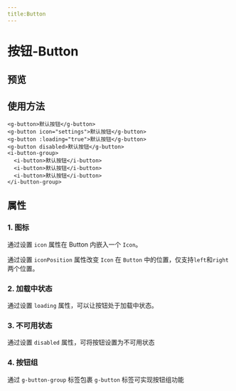 ```yaml
---
title:Button
---
```


# 按钮-Button

## 预览

<ClientOnly>
<button-demos></button-demos>
</ClientOnly>

## 使用方法

```
<g-button>默认按钮</g-button>
<g-button icon="settings">默认按钮</g-button>
<g-button :loading="true">默认按钮</g-button>
<g-button disabled>默认按钮</g-button>
<i-button-group>
  <i-button>默认按钮</i-button>
  <i-button>默认按钮</i-button>
  <i-button>默认按钮</i-button>
</i-button-group>
```

## 属性

### 1. 图标

通过设置 `icon` 属性在 Button 内嵌入一个 `Icon`。

通过设置 `iconPosition` 属性改变 `Icon` 在 `Button` 中的位置，仅支持`left`和`right`两个位置。

### 2. 加载中状态

通过设置 `loading` 属性，可以让按钮处于加载中状态。

### 3. 不可用状态

通过设置 `disabled` 属性，可将按钮设置为不可用状态

### 4. 按钮组

通过 `g-button-group` 标签包裹 `g-button` 标签可实现按钮组功能
